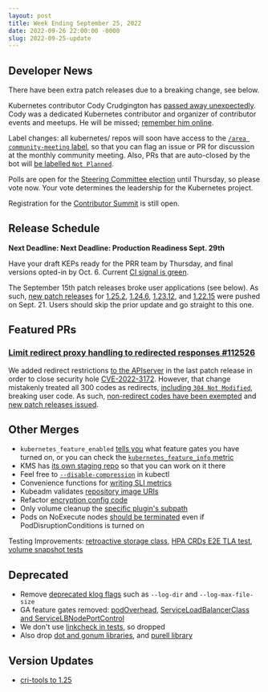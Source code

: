 ```yaml
---
layout: post
title: Week Ending September 25, 2022
date: 2022-09-26 22:00:00 -0000
slug: 2022-09-25-update
---
```


## Developer News

There have been extra patch releases due to a breaking change, see below.

Kubernetes contributor Cody Crudgington has [passed away unexpectedly](https://groups.google.com/a/kubernetes.io/g/dev/c/uhiIJoOylK8).  Cody was a dedicated Kubernetes contributor and organizer of contributor events and meetups.  He will be missed; [remember him online](https://everloved.com/life-of/cody-crudgington/).

Label changes: all kubernetes/ repos will soon have access to the [`/area community-meeting` label](https://groups.google.com/a/kubernetes.io/g/dev/c/CVkurn6mUuQ), so that you can flag an issue or PR for discussion at the monthly community meeting. Also, PRs that are auto-closed by the bot will [be labelled `Not Planned`](https://groups.google.com/a/kubernetes.io/g/dev/c/OoheR_KAwiQ).

Polls are open for the [Steering Committee election](https://elections.k8s.io/app/elections/steering---2022) until Thursday, so please vote now. Your vote determines the leadership for the Kubernetes project.

Registration for the [Contributor Summit](https://www.kubernetes.dev/events/2022/kcsna/registration/) is still open.

## Release Schedule

**Next Deadline: Next Deadline: Production Readiness Sept. 29th**

Have your draft KEPs ready for the PRR team by Thursday, and final versions opted-in by Oct. 6. Current [CI signal is green](https://groups.google.com/a/kubernetes.io/g/dev/c/vHLnpz46MJA).

The September 15th patch releases broke user applications (see below).  As such, [new patch releases](https://groups.google.com/a/kubernetes.io/g/dev/c/tA6LNOQTR4Q) for [1.25.2](https://github.com/kubernetes/kubernetes/blob/master/CHANGELOG/CHANGELOG-1.25.md), [1.24.6](https://github.com/kubernetes/kubernetes/blob/master/CHANGELOG/CHANGELOG-1.24.md), [1.23.12](https://github.com/kubernetes/kubernetes/blob/master/CHANGELOG/CHANGELOG-1.23.md), and [1.22.15](https://github.com/kubernetes/kubernetes/blob/master/CHANGELOG/CHANGELOG-1.22.md) were pushed on Sept. 21.  Users should skip the prior update and go straight to this one. 


## Featured PRs

### [Limit redirect proxy handling to redirected responses #112526](https://github.com/kubernetes/kubernetes/pull/112526)

We added redirect restrictions [to the APIserver](https://github.com/kubernetes/kubernetes/pull/112193) in the last patch release in order to close security hole [CVE-2022-3172](https://github.com/kubernetes/kubernetes/issues/112513). However, that change mistakenly treated all 300 codes as redirects, [including `304 Not Modified`](https://github.com/kubernetes/kubernetes/issues/112524), breaking user code. As such, [non-redirect codes have been exempted](https://github.com/kubernetes/kubernetes/pull/112526) and [new patch releases issued](https://groups.google.com/a/kubernetes.io/g/dev/c/tA6LNOQTR4Q).

## Other Merges

* `kubernetes_feature_enabled` [tells you](https://github.com/kubernetes/kubernetes/pull/112690) what feature gates you have turned on, or you can check the [`kubernetes_feature_info` metric](https://github.com/kubernetes/kubernetes/pull/112652)
* KMS has [its own staging repo](https://github.com/kubernetes/org/issues/3630) so that you can work on it there
* Feel free to [`--disable-compression`](https://github.com/kubernetes/kubernetes/pull/112580) in kubectl
* Convenience functions for [writing SLI metrics](https://github.com/kubernetes/kubernetes/pull/112740)
* Kubeadm validates [repository image URIs](https://github.com/kubernetes/kubernetes/pull/112732)
* Refactor [encryption config code](https://github.com/kubernetes/kubernetes/pull/112703)
* Only volume cleanup the [specific plugin's subpath](https://github.com/kubernetes/kubernetes/pull/112607)
* Pods on NoExecute nodes [should be terminated](https://github.com/kubernetes/kubernetes/pull/112518) even if PodDisruptionConditions is turned on

Testing Improvements: [retroactive storage class](https://github.com/kubernetes/kubernetes/pull/112445), [HPA CRDs E2E TLA test](https://github.com/kubernetes/kubernetes/pull/112335), [volume snapshot tests](https://github.com/kubernetes/kubernetes/pull/110826)

## Deprecated

* Remove [deprecated klog flags](https://github.com/kubernetes/kubernetes/pull/112120) such as `--log-dir` and `--log-max-file-size`
* GA feature gates removed: [podOverhead](https://github.com/kubernetes/kubernetes/pull/112579), [ServiceLoadBalancerClass and ServiceLBNodePortControl](https://github.com/kubernetes/kubernetes/pull/112577)
* We don't use [linkcheck in tests](https://github.com/kubernetes/kubernetes/pull/112704), so dropped
* Also drop [dot and gonum libraries](https://github.com/kubernetes/kubernetes/pull/112692), and [purell library](https://github.com/kubernetes/kubernetes/pull/112613)

## Version Updates

* [cri-tools to 1.25](https://github.com/kubernetes/kubernetes/pull/112058)
